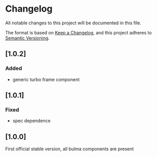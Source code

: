 # Changelog
All notable changes to this project will be documented in this file.

The format is based on [Keep a Changelog](https://keepachangelog.com/en/1.0.0/),
and this project adheres to [Semantic Versioning](https://semver.org/spec/v2.0.0.html).

## [1.0.2]
### Added
* generic turbo frame component

## [1.0.1]
### Fixed
* spec dependence

## [1.0.0]
First official stable version, all bulma components are present
